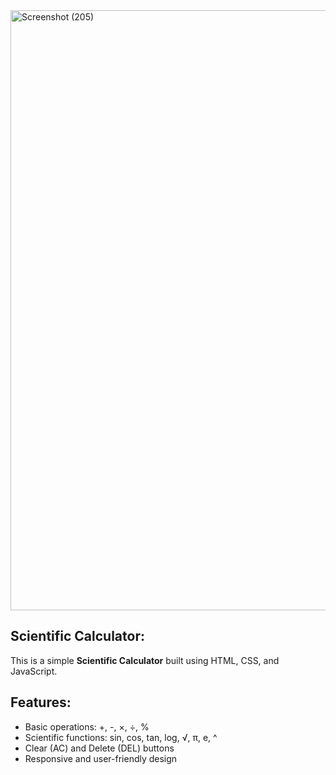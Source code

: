 <img width="1920" height="960" alt="Screenshot (205)" src="https://github.com/user-attachments/assets/8cc0ebff-bf97-4120-b60a-6f7d08cb7314" />

## Scientific Calculator:

This is a simple **Scientific Calculator** built using HTML, CSS, and JavaScript.

 ## Features:

- Basic operations: +, -, ×, ÷, %
- Scientific functions: sin, cos, tan, log, √, π, e, ^
- Clear (AC) and Delete (DEL) buttons
- Responsive and user-friendly design
